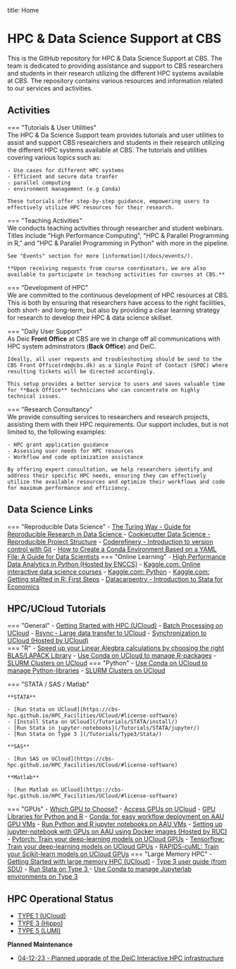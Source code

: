 title: Home
# HPC & Data Science Support at CBS

This is the GitHub repository for HPC & Data Science Support at CBS. The team is dedicated to providing assistance and support to CBS researchers and students in their research utilizing the different HPC systems available at CBS. The repository contains various resources and information related to our services and activities.

## Activities 

=== "Tutorials & User Utilities"
    <br />
    The HPC & Da Science Support team provides tutorials and user utilities to assist and support CBS researchers and students in their research utilizing the different HPC systems available at CBS. The tutorials and utilities covering various topics such as:

    - Use cases for different HPC systems
    - Efficient and secure data tranfer
    - parallel computing
    - environment management (e.g Conda)
    
    These tutorials offer step-by-step guidance, empowering users to effectively utilize HPC resources for their research. 

=== "Teaching Activities"
    <br />
    We conducts teaching activities through researcher and student webinars. Titles include "High Performance Computing", "HPC & Parallel Programming in R," and "HPC & Parallel Programming in Python" with more in the pipeline.

    See "Events" section for more [information](/docs/events/).

    **Upon receiving requests from course coordinators, we are also available to participate in teaching activities for courses at CBS.**

=== "Development of HPC"
    <br />
    We are committed to the continuous development of HPC resources at CBS. This is both by ensuring that researchers have access to the right facilities, both short- and long-term, but also by providing a clear learning strategy for research to develop their HPC & data science skillset.

=== "Daily User Support"
    <br />
    As Deic **Front Office** at CBS are we in charge off all communications with HPC system adminstrators (**Back Office**) and DeiC.

    Ideally, all user requests and troubleshooting should be send to the CBS Front Office(rdm@cbs.dk) as a Single Point of Contact (SPOC) where resulting tickets will be directed accordingly. 

    This setup provides a better service to users and saves valuable time for **Back Office** technicians who can concentrate on highly technical issues.

=== "Research Consultancy"
    <br />
    We provide consulting services to researchers and research projects, assisting them with their HPC requirements. Our support includes, but is not limited to, the following examples:

    - HPC grant application guidance
    - Assessing user needs for HPC resources
    - Workflow and code optimization assistance

    By offering expert consultation, we help researchers identify and address their specific HPC needs, ensuring they can effectively utilize the available resources and optimize their workflows and code for maximum performance and efficiency.

## Data Science Links 

=== "Reproducible Data Science"
    - [The Turing Way - Guide for Reproducible Research in Data Science ](https://the-turing-way.netlify.app/reproducible-research/reproducible-research)
    - [Cookiecutter Data Science - Reproducible Project Structure](https://drivendata.github.io/cookiecutter-data-science/#links-to-related-projects-and-references)
    - [Coderefinery - Introduction to version control with Git](https://coderefinery.github.io/git-intro/)
    - [How to Create a Conda Environment Based on a YAML File: A Guide for Data Scientists](https://saturncloud.io/blog/how-to-create-a-conda-environment-based-on-a-yaml-file-a-guide-for-data-scientists/)
=== "Online Learning"
    - [High Performance Data Analytics in Python (Hosted by ENCCS)](https://enccs.github.io/hpda-python/) 
    - [Kaggle.com: Online interactive data science courses](https://www.kaggle.com/learn)
    - [Kaggle.com: Python](https://www.kaggle.com/learn/python)
    - [Kaggle.com: Getting staRted in R: First Steps](https://www.kaggle.com/code/rtatman/getting-started-in-r-first-steps)
    - [Datacarpentry - Introduction to Stata for Economics](https://datacarpentry.org/stata-economics/)


## HPC/UCloud Tutorials

=== "General"
    - [Getting Started with HPC (UCloud)](/HPC_Facilities/UCloud/)
    - [Batch Processing on UCloud](/Tutorial_Docs/BatchMode/)
    - [Rsync - Large data transfer to UCloud](/Tutorials/Sync/Rsync/)
    - [Synchronization to UCloud (Hosted by UCloud)](https://docs.cloud.sdu.dk/guide/synch.html?highlight=syncthing)   
=== "R"
    - [Speed up your Linear Alegbra calculations by choosing the right BLAS/LAPACK Library](/Tutorial_Docs/BLAS/)
    - [Use Conda on UCloud to manage R-packages](/Tutorial_Docs/Conda/)
    - [SLURM Clusters on UCloud](/Tutorials/SLURM/SLURM/)
=== "Python"
    - [Use Conda on UCloud to manage Python-libraries](/Tutorial_Docs/Conda/)
    - [SLURM Clusters on UCloud](/Tutorials/SLURM/SLURM/)

=== "STATA / SAS / Matlab"
    
    **STATA**

    - [Run Stata on UCloud](https://cbs-hpc.github.io/HPC_Facilities/UCloud/#license-software)
    - [Install Stata on UCloud](/Tutorials/STATA/install/)
    - [Run Stata in jupyter-notebooks](/Tutorials/STATA/jupyter/)
    - [Run Stata on Type 3 ](/Tutorials/Type3/Stata/)

    **SAS**

    - [Run SAS on UCloud](https://cbs-hpc.github.io/HPC_Facilities/UCloud/#license-software)
    
    **Matlab**

    - [Run Matlab on UCloud](https://cbs-hpc.github.io/HPC_Facilities/UCloud/#license-software)

=== "GPUs"
    - [Which GPU to Choose?](/HPC_Facilities/MachineType/)
    - [Access GPUs on UCloud](/Tutorial_Docs/VMs/)
    - [GPU Libraries for Python and R](/Tutorials/GPU/gpu_libraries/)
    - [Conda: for easy workflow deployment on AAU GPU VMs](/Tutorials/VMs/condaVM/)
    - [Run Python and R jupyter notebooks on AAU VMs](/Tutorials/VMs/jupyterVM/)
    - [Setting up jupyter-notebook with GPUs on AAU using Docker images (Hosted by RUC)](https://hpc.ruc.dk/blog/uncategorized/setting-up-jupyternotebook-with-gpus-on-aau/)
    - [Pytorch: Train your deep-learning models on UCloud GPUs](/Tutorials/GPU/pytorch_ddp/)
    - [Tensorflow: Train your deep-learning models on UCloud GPUs](/Tutorials/GPU/tf_ddp/)
    - [RAPIDS-cuML: Train your Scikit-learn models on UCloud GPUs](/Tutorials/GPU/rapids_cuml/)
=== "Large Memory HPC"
    - [Getting Started with large memory HPC (UCloud)](/HPC_Facilities/Hippo/)
    - [Type 3 user guide (from SDU)](https://docs.hpc-type3.sdu.dk/)
    - [Run Stata on Type 3 ](/Tutorials/Type3/Stata/)
    - [Use Conda to manage Jupyterlab environments on Type 3](/Tutorials/Type3/Conda_Jupyter/)


## HPC Operational Status
- [TYPE 1 (UCloud)](https://status.cloud.sdu.dk/)
- [TYPE 3 (Hippo)](https://status.cloud.sdu.dk/)
- [TYPE 5 (LUMI)](https://metrics.hpc.csc.fi/d/-8RWOzyVz/lumi-public-status?orgId=1)

**Planned Maintenance**

- [04-12-23 - Planned upgrade of the DeiC Interactive HPC infrastructure](https://interactivehpc.dk/?p=1416)
